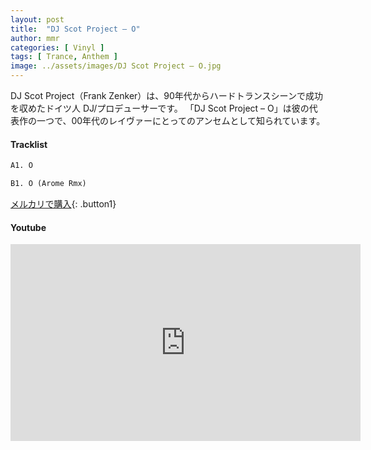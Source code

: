 ```yaml
---
layout: post
title:  "DJ Scot Project – O"
author: mmr
categories: [ Vinyl ]
tags: [ Trance, Anthem ]
image: ../assets/images/DJ Scot Project – O.jpg
---
```


DJ Scot Project（Frank Zenker）は、90年代からハードトランスシーンで成功を収めたドイツ人 DJ/プロデューサーです。
「DJ Scot Project – O」は彼の代表作の一つで、00年代のレイヴァーにとってのアンセムとして知られています。

#### Tracklist
```md
A1. O

B1. O (Arome Rmx)
```

[メルカリで購入](https://jp.mercari.com/item/m47285471992?afid=6142608987){: .button1}

#### Youtube
<iframe width="560" height="315" src="https://www.youtube.com/embed/ZRAVoNoP-wo?si=BFWeXi3vWzA100pO" title="YouTube video player" frameborder="0" allow="accelerometer; autoplay; clipboard-write; encrypted-media; gyroscope; picture-in-picture; web-share" referrerpolicy="strict-origin-when-cross-origin" allowfullscreen></iframe>